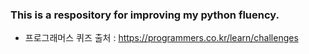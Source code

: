 ### This is a respository for improving my python fluency. 

- 프로그래머스 퀴즈 출처 : https://programmers.co.kr/learn/challenges

